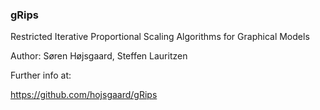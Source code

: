 ### gRips 

Restricted Iterative Proportional Scaling Algorithms for Graphical Models

Author: Søren Højsgaard,  Steffen Lauritzen

Further info at:

https://github.com/hojsgaard/gRips

